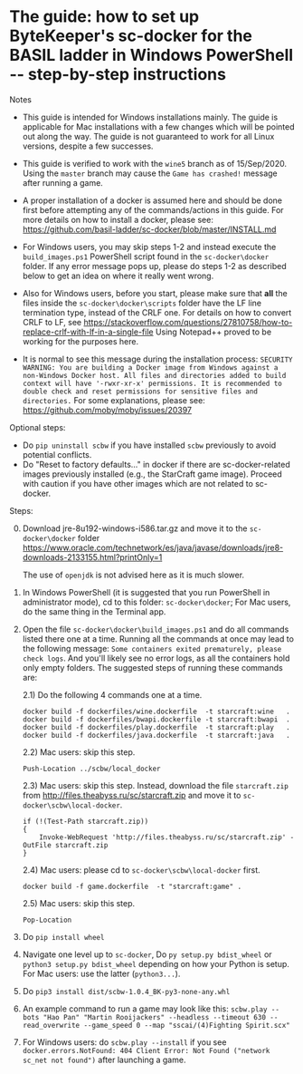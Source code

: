 The guide: how to set up ByteKeeper's sc-docker for the BASIL ladder in Windows PowerShell -- step-by-step instructions
======================================================================================

Notes 
* This guide is intended for Windows installations mainly. The guide is applicable for Mac installations with a few changes which will be pointed out along the way. The guide is not guaranteed to work for all Linux versions, despite a few successes. 

* This guide is verified to work with the `wine5` branch as of 15/Sep/2020. Using the `master` branch may cause the ```Game has crashed!``` message after running a game.

* A proper installation of a docker is assumed here and should be done first before attempting any of the commands/actions in this guide. For more details on how to install a docker, please see: https://github.com/basil-ladder/sc-docker/blob/master/INSTALL.md

* For Windows users, you may skip steps 1-2 and instead execute the `build_images.ps1` PowerShell script found in the `sc-docker\docker` folder. If any error message pops up, please do steps 1-2 as described below to get an idea on where it really went wrong.

* Also for Windows users, before you start, please make sure that **all** the files inside the `sc-docker\docker\scripts` folder have the LF line termination type, instead of the CRLF one. For details on how to convert CRLF to LF, see https://stackoverflow.com/questions/27810758/how-to-replace-crlf-with-lf-in-a-single-file
Using Notepad++ proved to be working for the purposes here.

* It is normal to see this message during the installation process:
`SECURITY WARNING: You are building a Docker image from Windows against a non-Windows Docker host. All files and directories added to build context will have '-rwxr-xr-x' permissions. It is recommended to double check and reset permissions for sensitive files and directories.`
For some explanations, please see: https://github.com/moby/moby/issues/20397

Optional steps:
* Do `pip uninstall scbw` if you have installed `scbw` previously to avoid potential conflicts.
* Do "Reset to factory defaults..." in docker if there are sc-docker-related images previously installed (e.g., the StarCraft game image). Proceed with caution if you have other images which are not related to sc-docker.

Steps:

0. Download jre-8u192-windows-i586.tar.gz and move it to the `sc-docker\docker` folder
https://www.oracle.com/technetwork/es/java/javase/downloads/jre8-downloads-2133155.html?printOnly=1
  
    The use of `openjdk` is not advised here as it is much slower.
  
1. In Windows PowerShell (it is suggested that you run PowerShell in administrator mode), cd to this folder: `sc-docker\docker`; For Mac users, do the same thing in the Terminal app.

2. Open the file `sc-docker\docker\build_images.ps1` and do all commands listed there one at a time. Running all the commands at once may lead to the following message: `Some containers exited prematurely, please check logs`. And you'll likely see no error logs, as all the containers hold only empty folders. The suggested steps of running these commands are:

    2.1) Do the following 4 commands one at a time.
    ```
    docker build -f dockerfiles/wine.dockerfile  -t starcraft:wine   .
    docker build -f dockerfiles/bwapi.dockerfile -t starcraft:bwapi  .
    docker build -f dockerfiles/play.dockerfile  -t starcraft:play   .
    docker build -f dockerfiles/java.dockerfile  -t starcraft:java   .
    ```

    2.2) Mac users: skip this step.
    ```
    Push-Location ../scbw/local_docker
    ```

    2.3) Mac users: skip this step. Instead, download the file `starcraft.zip` from
    http://files.theabyss.ru/sc/starcraft.zip and move it to `sc-docker\scbw\local-docker`.
    ```
    if (!(Test-Path starcraft.zip))
    {
        Invoke-WebRequest 'http://files.theabyss.ru/sc/starcraft.zip' -OutFile starcraft.zip
    }
    ```

    2.4) Mac users: please cd to `sc-docker\scbw\local-docker` first.
    ```
    docker build -f game.dockerfile  -t "starcraft:game" .
    ```

    2.5) Mac users: skip this step.
    ```
    Pop-Location
    ```

3. Do `pip install wheel`
4. Navigate one level up to `sc-docker`, Do `py setup.py bdist_wheel` or `python3 setup.py bdist_wheel` depending on how your Python is setup. For Mac users: use the latter (`python3...`).
5. Do `pip3 install dist/scbw-1.0.4_BK-py3-none-any.whl`
6. An example command to run a game may look like this:
`scbw.play --bots "Hao Pan" "Martin Rooijackers" --headless --timeout 630 --read_overwrite --game_speed 0 --map "sscai/(4)Fighting Spirit.scx"`
7. For Windows users: do `scbw.play --install` if you see `docker.errors.NotFound: 404 Client Error: Not Found ("network sc_net not found")` after launching a game.
